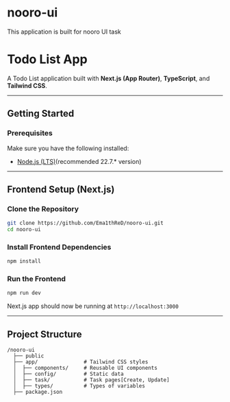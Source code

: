 # nooro-ui
This application is built for nooro UI task
# **Todo List App**

A Todo List application built with **Next.js (App Router)**, **TypeScript**, and **Tailwind CSS**.

---

## **Getting Started**

### **Prerequisites**
Make sure you have the following installed:
- [Node.js (LTS)](https://nodejs.org/)(recommended 22.7.* version)

---

## **Frontend Setup (Next.js)**

### **Clone the Repository**
```sh
git clone https://github.com/Ema1thReD/nooro-ui.git
cd nooro-ui
```

### **Install Frontend Dependencies**
```sh
npm install
```

### **Run the Frontend**
```sh
npm run dev
```
Next.js app should now be running at `http://localhost:3000`

---

## **Project Structure**
```
/nooro-ui
  ├── public
  ├── app/               # Tailwind CSS styles
  │  ├── components/     # Reusable UI components
  │  ├── config/         # Static data
  │  ├── task/           # Task pages[Create, Update]
  │  ├── types/          # Types of variables
  ├── package.json


```




